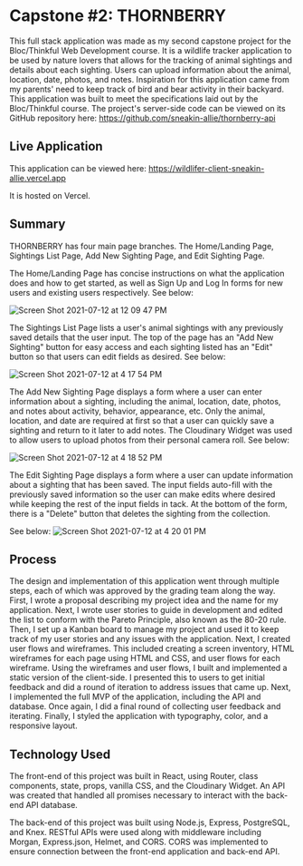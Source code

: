 # Capstone #2: THORNBERRY

This full stack application was made as my second capstone project for the Bloc/Thinkful Web Development course. It is a wildlife tracker application to be used by nature lovers that allows for the tracking of animal sightings and details about each sighting. Users can upload information about the animal, location, date, photos, and notes. Inspiration for this application came from my parents' need to keep track of bird and bear activity in their backyard. This application was built to meet the specifications laid out by the Bloc/Thinkful course. The project's server-side code can be viewed on its GitHub repository here: https://github.com/sneakin-allie/thornberry-api

## Live Application

This application can be viewed here:  https://wildlifer-client-sneakin-allie.vercel.app

It is hosted on Vercel.

## Summary

THORNBERRY has four main page branches. The Home/Landing Page, Sightings List Page, Add New Sighting Page, and Edit Sighting Page.

The Home/Landing Page has concise instructions on what the application does and how to get started, as well as Sign Up and Log In forms for new users and existing users respectively. See below:

![Screen Shot 2021-07-12 at 12 09 47 PM](https://user-images.githubusercontent.com/68669789/125321473-b8878780-e30a-11eb-86c4-75c081e614bc.png)

The Sightings List Page lists a user's animal sightings with any previously saved details that the user input. The top of the page has an "Add New Sighting" button for easy access and each sighting listed has an "Edit" button so that users can edit fields as desired. See below:

![Screen Shot 2021-07-12 at 4 17 54 PM](https://user-images.githubusercontent.com/68669789/125350430-bb936f80-e32c-11eb-9545-bc89e6bd7b9f.png)

The Add New Sighting Page displays a form where a user can enter information about a sighting, including the animal, location, date, photos, and notes about activity, behavior, appearance, etc. Only the animal, location, and date are required at first so that a user can quickly save a sighting and return to it later to add notes. The Cloudinary Widget was used to allow users to upload photos from their personal camera roll. See below:

![Screen Shot 2021-07-12 at 4 18 52 PM](https://user-images.githubusercontent.com/68669789/125350538-de258880-e32c-11eb-8a05-75c0d0d71361.png)

The Edit Sighting Page displays a form where a user can update information about a sighting that has been saved. The input fields auto-fill with the previously saved information so the user can make edits where desired while keeping the rest of the input fields in tack. At the bottom of the form, there is a "Delete" button that deletes the sighting from the collection.

See below: ![Screen Shot 2021-07-12 at 4 20 01 PM](https://user-images.githubusercontent.com/68669789/125350657-0a410980-e32d-11eb-8790-16c7d5c47499.png)

## Process

The design and implementation of this application went through multiple steps, each of which was approved by the grading team along the way. First, I wrote a proposal describing my project idea and the name for my application. Next, I wrote user stories to guide in development and edited the list to conform with the Pareto Principle, also known as the 80-20 rule. Then, I set up a Kanban board to manage my project and used it to keep track of my user stories and any issues with the application. Next, I created user flows and wireframes. This included creating a screen inventory, HTML wireframes for each page using HTML and CSS, and user flows for each wireframe. Using the wireframes and user flows, I built and implemented a static version of the client-side. I presented this to users to get initial feedback and did a round of iteration to address issues that came up. Next, I implemented the full MVP of the application, including the API and database. Once again, I did a final round of collecting user feedback and iterating. Finally, I styled the application with typography, color, and a responsive layout.

## Technology Used

The front-end of this project was built in React, using Router, class components, state, props, vanilla CSS, and the Cloudinary Widget. An API was created that handled all promises necessary to interact with the back-end API database.

The back-end of this project was built using Node.js, Express, PostgreSQL, and Knex. RESTful APIs were used along with middleware including Morgan, Express.json, Helmet, and CORS. CORS was implemented to ensure connection between the front-end application and back-end API.

